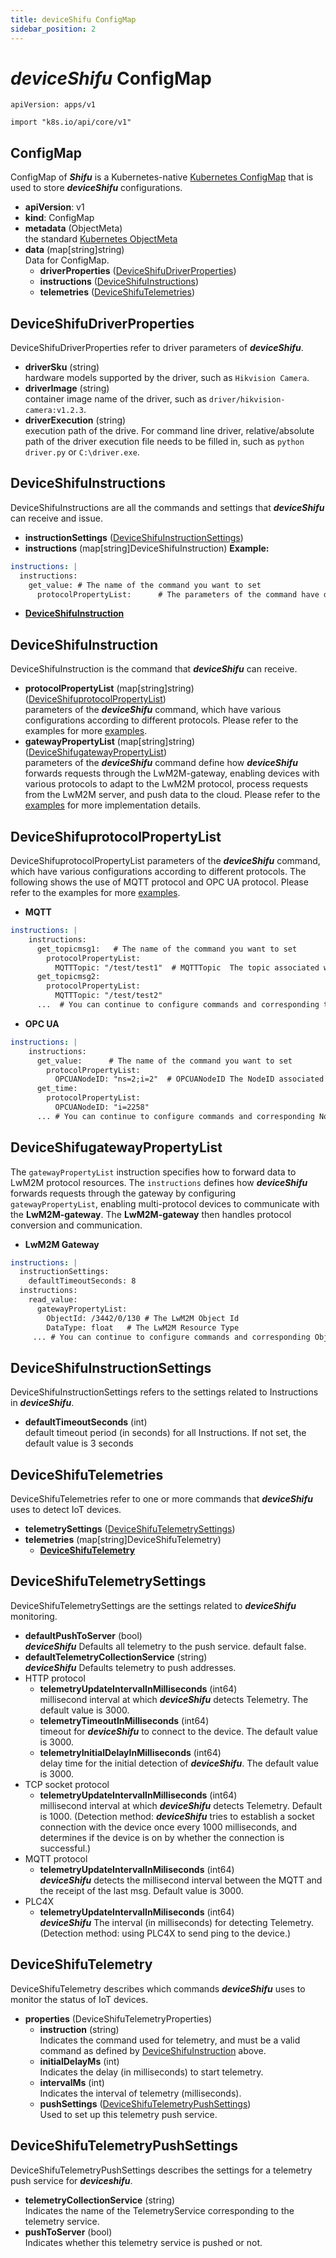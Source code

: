 ```yaml
---
title: deviceShifu ConfigMap
sidebar_position: 2
---
```


# ***deviceShifu*** ConfigMap

`apiVersion: apps/v1`

`import "k8s.io/api/core/v1"`

## ConfigMap

ConfigMap of ***Shifu*** is a Kubernetes-native [Kubernetes ConfigMap](https://kubernetes.io/docs/reference/kubernetes-api/config-and-storage-resources/config-map-v1/) that is used to store ***deviceShifu*** configurations.

- **apiVersion**: v1
- **kind**: ConfigMap
- **metadata** (ObjectMeta)<br/>the standard [Kubernetes ObjectMeta](https://kubernetes.io/docs/reference/kubernetes-api/common-definitions/object-meta/#ObjectMeta)
- **data** (map[string]string)<br/>Data for ConfigMap.
  - **driverProperties** ([DeviceShifuDriverProperties](#deviceshifudriverproperties))
  - **instructions** ([DeviceShifuInstructions](#deviceshifuinstructions))
  - **telemetries** ([DeviceShifuTelemetries](#deviceshifutelemetries))

## DeviceShifuDriverProperties

DeviceShifuDriverProperties refer to driver parameters of ***deviceShifu***.

- **driverSku** (string)<br/>hardware models supported by the driver, such as `Hikvision Camera`.
- **driverImage** (string)<br/>container image name of the driver, such as `driver/hikvision-camera:v1.2.3`.
- **driverExecution** (string)<br/>execution path of the drive. For command line driver, relative/absolute path of the driver execution file needs to be filled in, such as `python driver.py` or `C:\driver.exe`.

## DeviceShifuInstructions

DeviceShifuInstructions are all the commands and settings that ***deviceShifu*** can receive and issue.

- **instructionSettings** ([DeviceShifuInstructionSettings](#deviceshifuinstructionsettings))
- **instructions** (map[string]DeviceShifuInstruction)
 **Example:**
```yml
instructions: |
  instructions:
    get_value: # The name of the command you want to set
      protocolPropertyList:      # The parameters of the command have different configurations according to different protocols
```
- **[DeviceShifuInstruction](#deviceshifuinstruction)**

## DeviceShifuInstruction

DeviceShifuInstruction is the command that ***deviceShifu*** can receive.

- **protocolPropertyList** (map[string]string)([DeviceShifuprotocolPropertyList](#deviceshifuprotocolpropertylist))<br/>parameters of the ***deviceShifu*** command, which have various configurations according to different protocols. Please refer to the  examples for more [examples](https://github.com/Edgenesis/shifu/tree/main/examples).
- **gatewayPropertyList**  (map[string]string)([DeviceShifugatewayPropertyList](#deviceshifugatewaypropertylist))<br/>parameters of the ***deviceShifu*** command define how ***deviceShifu*** forwards requests through the LwM2M-gateway, enabling devices with various protocols to adapt to the LwM2M protocol, process requests from the LwM2M server, and push data to the cloud. Please refer to the [examples](https://github.com/Edgenesis/shifu/tree/main/examples) for more implementation details.

## DeviceShifuprotocolPropertyList

DeviceShifuprotocolPropertyList parameters of the ***deviceShifu*** command, which have various configurations according to different protocols. The following shows the use of MQTT protocol and OPC UA protocol. Please refer to the examples for more [examples](https://github.com/Edgenesis/shifu/tree/main/examples).

- **MQTT**
```yml
instructions: |
    instructions:
      get_topicmsg1:   # The name of the command you want to set
        protocolPropertyList:
          MQTTTopic: "/test/test1"  # MQTTTopic  The topic associated with this command
      get_topicmsg2:   
        protocolPropertyList:
          MQTTTopic: "/test/test2"
      ...  # You can continue to configure commands and corresponding topics according to your own needs, just continue to add according to this format
```
- **OPC UA**
```yml
instructions: |
    instructions:
      get_value:      # The name of the command you want to set 
        protocolPropertyList:
          OPCUANodeID: "ns=2;i=2"  # OPCUANodeID The NodeID associated with this command
      get_time:
        protocolPropertyList:
          OPCUANodeID: "i=2258"
      ... # You can continue to configure commands and corresponding NodeID according to your own needs, just continue to add according to this format
```

## DeviceShifugatewayPropertyList

The `gatewayPropertyList` instruction specifies how to forward data to LwM2M protocol resources. The `instructions` defines how ***deviceShifu*** forwards requests through the gateway by configuring `gatewayPropertyList`, enabling multi-protocol devices to communicate with the **LwM2M-gateway**. The **LwM2M-gateway** then handles protocol conversion and communication.

- **LwM2M Gateway**

```yaml
instructions: |
  instructionSettings:
    defaultTimeoutSeconds: 8
  instructions:
    read_value:
      gatewayPropertyList:
        ObjectId: /3442/0/130 # The LwM2M Object Id
        DataType: float   # The LwM2M Resource Type
     ... # You can continue to configure commands and corresponding ObjectId according to your own needs, just continue to add according to this format
```

## DeviceShifuInstructionSettings

DeviceShifuInstructionSettings refers to the settings related to Instructions in ***deviceShifu***.

- **defaultTimeoutSeconds** (int)<br/>default timeout period (in seconds) for all Instructions. If not set, the default value is 3 seconds

## DeviceShifuTelemetries

DeviceShifuTelemetries refer to one or more commands that ***deviceShifu*** uses to detect IoT devices.

- **telemetrySettings** ([DeviceShifuTelemetrySettings](#deviceshifutelemetrysettings))
- **telemetries** (map[string]DeviceShifuTelemetry)
  - **[DeviceShifuTelemetry](#deviceshifutelemetry)**

## DeviceShifuTelemetrySettings

DeviceShifuTelemetrySettings are the settings related to ***deviceShifu*** monitoring.

- **defaultPushToServer** (bool)<br/>***deviceShifu*** Defaults all telemetry to the push service. default false.
- **defaultTelemetryCollectionService** (string)<br/>***deviceShifu*** Defaults telemetry to push addresses.
- HTTP protocol
  - **telemetryUpdateIntervalInMilliseconds** (int64)<br/>millisecond interval at which ***deviceShifu*** detects Telemetry. The default value is 3000.
  - **telemetryTimeoutInMilliseconds** (int64)<br/>timeout for ***deviceShifu*** to connect to the device. The default value is 3000.
  - **telemetryInitialDelayInMilliseconds** (int64)<br/>delay time for the initial detection of ***deviceShifu***. The default value is 3000.
- TCP socket protocol
  - **telemetryUpdateIntervalInMilliseconds** (int64)<br/>millisecond interval at which ***deviceShifu*** detects Telemetry. Default is 1000. (Detection method: ***deviceShifu*** tries to establish a socket connection with the device once every 1000 milliseconds, and determines if the device is on by whether the connection is successful.)
- MQTT protocol
  - **telemetryUpdateIntervalInMiliseconds** (int64)<br/>***deviceShifu*** detects the millisecond interval between the MQTT and the receipt of the last msg. Default value is 3000.
- PLC4X
  - **telemetryUpdateIntervalInMiliseconds** (int64)<br/>***deviceShifu*** The interval (in milliseconds) for detecting Telemetry. (Detection method: using PLC4X to send ping to the device.)

## DeviceShifuTelemetry

DeviceShifuTelemetry describes which commands ***deviceShifu*** uses to monitor the status of IoT devices.

- **properties** (DeviceShifuTelemetryProperties)
  - **instruction** (string)<br/>Indicates the command used for telemetry, and must be a valid command as defined by [DeviceShifuInstruction](#deviceshifuinstruction) above.
  - **initialDelayMs** (int)<br/>Indicates the delay (in milliseconds) to start telemetry.
  - **intervalMs** (int)<br/>Indicates the interval of telemetry (milliseconds).
  - **pushSettings** ([DeviceShifuTelemetryPushSettings](#deviceshifutelemetrypushsettings))<br/>Used to set up this telemetry push service.

## DeviceShifuTelemetryPushSettings

DeviceShifuTelemetryPushSettings describes the settings for a telemetry push service for ***deviceshifu***.

- **telemetryCollectionService** (string)<br/>Indicates the name of the TelemetryService corresponding to the telemetry service.
- **pushToServer** (bool)<br/>Indicates whether this telemetry service is pushed or not.
